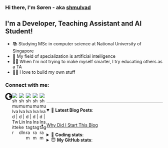 ### Hi there, I'm Søren - aka [shmulvad][website]

## I'm a Developer, Teaching Assistant and AI Student!
- 📚 Studying MSc in computer science at National University of Singapore
- 🧠 My field of specialization is artificial intelligence
- 👨‍🏫 When I'm not trying to make myself smarter, I try educating others as a TA
- 👨‍💻 I love to build my own stuff

### Connect with me:

[<img align="left" alt="shmulvad.com" width="22px" src="https://raw.githubusercontent.com/iconic/open-iconic/master/svg/globe.svg" />][website]

[<img align="left" alt="shmulvad | Twitter" width="22px" src="https://cdn.jsdelivr.net/npm/simple-icons@v3/icons/twitter.svg" />][twitter]

[<img align="left" alt="shmulvad | LinkedIn" width="22px" src="https://cdn.jsdelivr.net/npm/simple-icons@v3/icons/linkedin.svg" />][linkedin]

[<img align="left" alt="shmulvad | Instagram" width="22px" src="https://cdn.jsdelivr.net/npm/simple-icons@v3/icons/instagram.svg" />][instagram]

[<img align="left" alt="shmulvad | Instagram" width="22px" src="https://cdn.jsdelivr.net/npm/simple-icons@v3/icons/stackoverflow.svg" />][stackOverflow]

[<img align="left" alt="shmulvad | Instagram" width="22px" src="https://cdn.jsdelivr.net/npm/simple-icons@v3/icons/gmail.svg" />][mail]

<br />

---

<details open>
 <summary>📕 <b>Latest Blog Posts</b>: </summary>

<br>

<!-- BLOG-POST-LIST:START -->
- [Why Did I Start This Blog](https://shmulvad.com/blog/why-did-start-this-blog)
<!-- BLOG-POST-LIST:END -->

</details>

<!-- --- -->

<details>
 <summary>🤖 <b>Coding stats</b>: </summary>

<br>

<!--START_SECTION:waka-->
**I'm a Night 🦉** 

```text
🌞 Morning    75 commits     █████░░░░░░░░░░░░░░░░░░░░   20.11% 
🌆 Daytime    98 commits     ██████░░░░░░░░░░░░░░░░░░░   26.27% 
🌃 Evening    86 commits     █████░░░░░░░░░░░░░░░░░░░░   23.06% 
🌙 Night      114 commits    ███████░░░░░░░░░░░░░░░░░░   30.56%

```


📊 **This Week I Spent My Time On** 

```text
💬 Programming Languages: 
JavaScript               6 hrs 5 mins        ████████████░░░░░░░░░░░░░   50.58% 
TeX                      4 hrs 44 mins       █████████░░░░░░░░░░░░░░░░   39.38% 
Other                    34 mins             █░░░░░░░░░░░░░░░░░░░░░░░░   4.83% 
Python                   18 mins             ░░░░░░░░░░░░░░░░░░░░░░░░░   2.55% 
Text                     7 mins              ░░░░░░░░░░░░░░░░░░░░░░░░░   1.1%

🔥 Editors: 
VS Code                  10 hrs 47 mins      ██████████████████████░░░   89.75% 
Sublime Text             39 mins             █░░░░░░░░░░░░░░░░░░░░░░░░   5.42% 
Zsh                      34 mins             █░░░░░░░░░░░░░░░░░░░░░░░░   4.83%

🐱‍💻 Projects: 
factor                   6 hrs 22 mins       █████████████░░░░░░░░░░░░   52.95% 
Notes                    4 hrs 39 mins       █████████░░░░░░░░░░░░░░░░   38.77% 
Unknown Project          31 mins             █░░░░░░░░░░░░░░░░░░░░░░░░   4.38% 
react-boilerplate        13 mins             ░░░░░░░░░░░░░░░░░░░░░░░░░   1.85% 
thesis                   4 mins              ░░░░░░░░░░░░░░░░░░░░░░░░░   0.57%

```


<!--END_SECTION:waka-->

</details>

<!-- --- -->

<details>
 <summary>😇 <b>My GitHub stats</b>: </summary>

<br>

<img align="left" alt="shmulvad's Github Stats" src="https://github-readme-stats.vercel.app/api?username=shmulvad&show_icons=true&hide_border=true" />

</details>



[website]: https://shmulvad.com
[twitter]: https://twitter.com/shmulvad
[linkedin]: https://linkedin.com/in/shmulvad
[instagram]: https://instagram.com/shmulvad
[stackOverflow]: https://stackoverflow.com/users/9248793/shmulvad
[mail]: mailto:shmulvad@gmail.com
